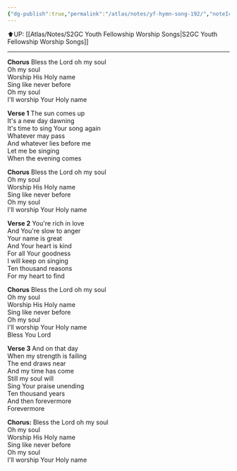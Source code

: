 ```yaml
---
{"dg-publish":true,"permalink":"/atlas/notes/yf-hymn-song-192/","noteIcon":""}
---
```


⬆️UP: [[Atlas/Notes/S2GC Youth Fellowship Worship Songs\|S2GC Youth Fellowship Worship Songs]]

---

**Chorus**
Bless the Lord oh my soul  
Oh my soul  
Worship His Holy name  
Sing like never before  
Oh my soul  
I'll worship Your Holy name

**Verse 1**
The sun comes up  
It's a new day dawning  
It's time to sing Your song again  
Whatever may pass  
And whatever lies before me  
Let me be singing  
When the evening comes

**Chorus**
Bless the Lord oh my soul  
Oh my soul  
Worship His Holy name  
Sing like never before  
Oh my soul  
I'll worship Your Holy name

**Verse 2**
You're rich in love  
And You're slow to anger  
Your name is great  
And Your heart is kind  
For all Your goodness  
I will keep on singing  
Ten thousand reasons  
For my heart to find

**Chorus**
Bless the Lord oh my soul  
Oh my soul  
Worship His Holy name  
Sing like never before  
Oh my soul  
I'll worship Your Holy name  
Bless You Lord

**Verse 3**
And on that day  
When my strength is failing  
The end draws near  
And my time has come  
Still my soul will  
Sing Your praise unending  
Ten thousand years  
And then forevermore  
Forevermore

**Chorus:**
Bless the Lord oh my soul  
Oh my soul  
Worship His Holy name  
Sing like never before  
Oh my soul  
I'll worship Your Holy name
